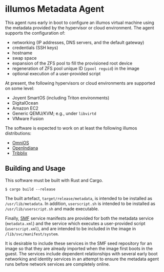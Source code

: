 # illumos Metadata Agent

This agent runs early in boot to configure an illumos virtual machine using the
metadata provided by the hypervisor or cloud environment.  The agent supports
the configuration of:

* networking (IP addresses, DNS servers, and the default gateway)
* credentials (SSH keys)
* hostname
* swap space
* expansion of the ZFS pool to fill the provisioned root device
* regeneration of ZFS pool unique ID (`zpool reguid`) in the image
* optional execution of a user-provided script

At present, the following hypervisors or cloud environments are supported on
some level:

* Joyent SmartOS (including Triton environments)
* DigitalOcean
* Amazon EC2
* Generic QEMU/KVM; e.g., under `libvirtd`
* VMware Fusion

The software is expected to work on at least the following illumos
distributions:

* [OmniOS](https://omnios.org/)
* [OpenIndiana](https://www.openindiana.org/)
* [Tribblix](http://www.tribblix.org/)

## Building and Usage

This software must be built with Rust and Cargo.

```
$ cargo build --release
```

The built artefact, `target/release/metadata`, is intended to be installed as
`/usr/lib/metadata`.  In addition, `userscript.sh` is intended to be installed
as `/usr/lib/userscript.sh` and made executable.

Finally, [SMF](https://illumos.org/man/5/smf) service manifests are provided
for both the metadata service (`metadata.xml`) and the service which executes a
user-provided script (`userscript.xml`), and are intended to be included in the
image in `/lib/svc/manifest/system`.

It is desirable to include these services in the SMF seed repository for an
image so that they are already imported when the image first boots in the
guest.  The services include dependent relationships with several early boot
networking and identity services in an attempt to ensure the metadata agent
runs before network services are completely online.
